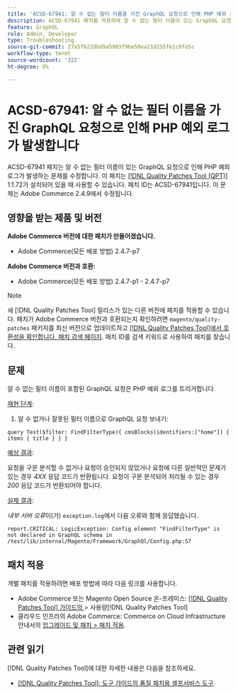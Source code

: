 ```yaml
---
title: 'ACSD-67941: 알 수 없는 필터 이름을 가진 GraphQL 요청으로 인해 PHP 예외 로그가 발생합니다'
description: ACSD-67941 패치를 적용하여 알 수 없는 필터 이름이 있는 GraphQL 요청으로 인해 PHP 예외 로그가 발생하는 Adobe Commerce 문제를 해결합니다.
feature: GraphQL
role: Admin, Developer
type: Troubleshooting
source-git-commit: 27a5f622dbd9a5903f96e50ea21d255fe1c0fe5c
workflow-type: tm+mt
source-wordcount: '322'
ht-degree: 0%

---
```



# ACSD-67941: 알 수 없는 필터 이름을 가진 GraphQL 요청으로 인해 PHP 예외 로그가 발생합니다

ACSD-67941 패치는 알 수 없는 필터 이름이 있는 GraphQL 요청으로 인해 PHP 예외 로그가 발생하는 문제를 수정합니다. 이 패치는 [[!DNL Quality Patches Tool (QPT)]](/help/tools/quality-patches-tool/quality-patches-tool-to-self-serve-quality-patches.md) 1.1.72가 설치되어 있을 때 사용할 수 있습니다. 패치 ID는 ACSD-67941입니다. 이 문제는 Adobe Commerce 2.4.9에서 수정됩니다.

## 영향을 받는 제품 및 버전

**Adobe Commerce 버전에 대한 패치가 만들어졌습니다.**

* Adobe Commerce(모든 배포 방법) 2.4.7-p7

**Adobe Commerce 버전과 호환:**

* Adobe Commerce(모든 배포 방법) 2.4.7-p1 - 2.4.7-p7

>[!NOTE]
>
>새 [!DNL Quality Patches Tool] 릴리스가 있는 다른 버전에 패치를 적용할 수 있습니다. 패치가 Adobe Commerce 버전과 호환되는지 확인하려면 `magento/quality-patches` 패키지를 최신 버전으로 업데이트하고 [[!DNL Quality Patches Tool]에서 호환성을 확인합니다. 패치 검색 페이지](https://experienceleague.adobe.com/tools/commerce-quality-patches/index.html). 패치 ID를 검색 키워드로 사용하여 패치를 찾습니다.

## 문제

알 수 없는 필터 이름이 포함된 GraphQL 요청은 PHP 예외 로그를 트리거합니다.

<u>재현 단계</u>:

1. 알 수 없거나 잘못된 필터 이름으로 GraphQL 요청 보내기:

```
query Test($filter: FindFilterType){ cmsBlocks(identifiers:["home"]) { items { title } } }
```

<u>예상 결과</u>:

요청을 구문 분석할 수 없거나 요청이 승인되지 않았거나 요청에 다른 일반적인 문제가 있는 경우 *4XX* 응답 코드가 반환됩니다. 요청이 구문 분석되어 처리될 수 있는 경우 *200* 응답 코드가 반환되어야 합니다.

<u>실제 결과</u>:

*내부 서버 오류*&#x200B;이(가) `exception.log`에서 다음 오류와 함께 응답했습니다.

```
report.CRITICAL: LogicException: Config element "FindFilterType" is not declared in GraphQL schema in /test/lib/internal/Magento/Framework/GraphQl/Config.php:57
```

## 패치 적용

개별 패치를 적용하려면 배포 방법에 따라 다음 링크를 사용합니다.

* Adobe Commerce 또는 Magento Open Source 온-프레미스: [[!DNL Quality Patches Tool]  가이드의 &#x200B;](/help/tools/quality-patches-tool/usage.md)> 사용량[!DNL Quality Patches Tool]
* 클라우드 인프라의 Adobe Commerce: Commerce on Cloud Infrastructure 안내서의 [업그레이드 및 패치 > 패치 적용](https://experienceleague.adobe.com/docs/commerce-cloud-service/user-guide/develop/upgrade/apply-patches.html).

## 관련 읽기

[!DNL Quality Patches Tool]에 대한 자세한 내용은 다음을 참조하세요.

* [[!DNL Quality Patches Tool]: 도구 가이드의 품질 패치용 셀프서비스 도구](/help/tools/quality-patches-tool/quality-patches-tool-to-self-serve-quality-patches.md).